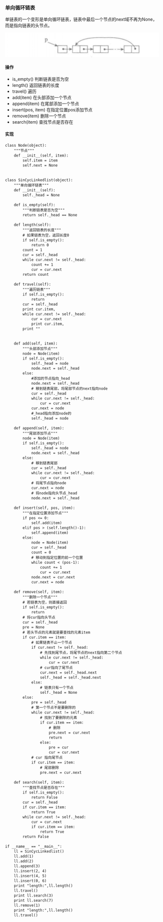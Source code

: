 ### 单向循环链表
单链表的一个变形是单向循环链表，链表中最后一个节点的next域不再为None，而是指向链表的头节点。

![alt文本](img/单向循环链表.png "单向循环链表")

#### 操作
+ is_empty() 判断链表是否为空
+ length() 返回链表的长度
+ travel() 遍历
+ add(item) 在头部添加一个节点
+ append(item) 在尾部添加一个节点
+ insert(pos, item) 在指定位置pos添加节点
+ remove(item) 删除一个节点
+ search(item) 查找节点是否存在

#### 实现
    class Node(object):
        """节点"""
        def __init__(self, item):
            self.item = item
            self.next = None


    class SinCycLinkedlist(object):
        """单向循环链表"""
        def __init__(self):
            self._head = None

        def is_empty(self):
            """判断链表是否为空"""
            return self._head == None

        def length(self):
            """返回链表的长度"""
            # 如果链表为空，返回长度0
            if self.is_empty():
                return 0
            count = 1
            cur = self._head
            while cur.next != self._head:
                count += 1
                cur = cur.next
            return count

        def travel(self):
            """遍历链表"""
            if self.is_empty():
                return
            cur = self._head
            print cur.item,
            while cur.next != self._head:
                cur = cur.next
                print cur.item,
            print ""


        def add(self, item):
            """头部添加节点"""
            node = Node(item)
            if self.is_empty():
                self._head = node
                node.next = self._head
            else:
                #添加的节点指向_head
                node.next = self._head
                # 移到链表尾部，将尾部节点的next指向node
                cur = self._head
                while cur.next != self._head:
                    cur = cur.next
                cur.next = node
                #_head指向添加node的
                self._head = node

        def append(self, item):
            """尾部添加节点"""
            node = Node(item)
            if self.is_empty():
                self._head = node
                node.next = self._head
            else:
                # 移到链表尾部
                cur = self._head
                while cur.next != self._head:
                    cur = cur.next
                # 将尾节点指向node
                cur.next = node
                # 将node指向头节点_head
                node.next = self._head

        def insert(self, pos, item):
            """在指定位置添加节点"""
            if pos <= 0:
                self.add(item)
            elif pos > (self.length()-1):
                self.append(item)
            else:
                node = Node(item)
                cur = self._head
                count = 0
                # 移动到指定位置的前一个位置
                while count < (pos-1):
                    count += 1
                    cur = cur.next
                node.next = cur.next
                cur.next = node

        def remove(self, item):
            """删除一个节点"""
            # 若链表为空，则直接返回
            if self.is_empty():
                return
            # 将cur指向头节点
            cur = self._head
            pre = None
            # 若头节点的元素就是要查找的元素item
            if cur.item == item:
                # 如果链表不止一个节点
                if cur.next != self._head:
                    # 先找到尾节点，将尾节点的next指向第二个节点
                    while cur.next != self._head:
                        cur = cur.next
                    # cur指向了尾节点
                    cur.next = self._head.next
                    self._head = self._head.next
                else:
                    # 链表只有一个节点
                    self._head = None
            else:
                pre = self._head
                # 第一个节点不是要删除的
                while cur.next != self._head:
                    # 找到了要删除的元素
                    if cur.item == item:
                        # 删除
                        pre.next = cur.next
                        return
                    else:
                        pre = cur
                        cur = cur.next
                # cur 指向尾节点
                if cur.item == item:
                    # 尾部删除
                    pre.next = cur.next

        def search(self, item):
            """查找节点是否存在"""
            if self.is_empty():
                return False
            cur = self._head
            if cur.item == item:
                return True
            while cur.next != self._head:
                cur = cur.next
                if cur.item == item:
                    return True
            return False

    if __name__ == "__main__":
        ll = SinCycLinkedlist()
        ll.add(1)
        ll.add(2)
        ll.append(3)
        ll.insert(2, 4)
        ll.insert(4, 5)
        ll.insert(0, 6)
        print "length:",ll.length()
        ll.travel()
        print ll.search(3)
        print ll.search(7)
        ll.remove(1)
        print "length:",ll.length()
        ll.travel()
